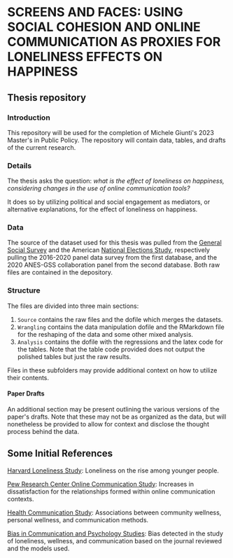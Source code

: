 # SCREENS AND FACES: USING SOCIAL COHESION AND ONLINE COMMUNICATION AS PROXIES FOR LONELINESS EFFECTS ON HAPPINESS


## Thesis repository

### Introduction

This repository will be used for the completion of Michele Giunti's 2023 Master's in Public Policy. The repository will contain data, tables, and drafts of the current research.

### Details

The thesis asks the question: *what is the effect of loneliness on happiness, considering changes in the use of online communication tools?*

It does so by utilizing political and social engagement as mediators, or alternative explanations, for the effect of loneliness on happiness.

### Data

The source of the dataset used for this thesis was pulled from the [General Social Survey](https://gss.norc.org/) and the American [National Elections Study](https://electionstudies.org/), respectively pulling the 2016-2020 panel data survey from the first database, and the 2020 ANES-GSS collaboration panel from the second database. Both raw files are contained in the depository.

### Structure

The files are divided into three main sections:

1. `Source` contains the raw files and the dofile which merges the datasets.
2. `Wrangling` contains the data manipulation dofile and the RMarkdown file for the reshaping of the data and some other mixed analysis.
3. `Analysis` contains the dofile with the regressions and the latex code for the tables. Note that the table code provided does not output the polished tables but just the raw results.

Files in these subfolders may provide additional context on how to utilize their contents.

#### Paper Drafts

An additional section may be present outlining the various versions of the paper's drafts. Note that these may not be as organized as the data, but will nonetheless be provided to allow for context and disclose the thought process behind the data.

## Some Initial References

[Harvard Loneliness Study](https://mcc.gse.harvard.edu/reports/loneliness-in-america): Loneliness on the rise among younger people.

[Pew Research Center Online Communication Study](https://www.pewresearch.org/internet/2021/09/01/the-internet-and-the-pandemic/): Increases in dissatisfaction for the relationships formed within online communication contexts.

[Health Communication Study](https://www.tandfonline.com/doi/full/10.1080/10410236.2016.1242032?casa_token=B26lA5wt9BYAAAAA%3A0DOllCBA7VT60HRnXlBAjjuZnyCHhRioTD1fCHlxFuJacPKBl3YRV_rYyfjqSegTV-LFLFwILluG): Associations between community wellness, personal wellness, and communication methods.

[Bias in Communication and Psychology Studies](https://journals.sagepub.com/doi/full/10.1177/02654075221106449): Bias detected in the study of loneliness, wellness, and communication based on the journal reviewed and the models used.
